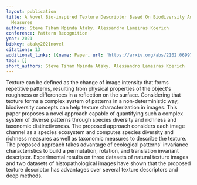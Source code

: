 ```yaml
---
layout: publication
title: A Novel Bio-inspired Texture Descriptor Based On Biodiversity And Taxonomic
  Measures
authors: Steve Tsham Mpinda Ataky, Alessandro Lameiras Koerich
conference: Pattern Recognition
year: 2021
bibkey: ataky2021novel
citations: 13
additional_links: [{name: Paper, url: 'https://arxiv.org/abs/2102.06997'}]
tags: []
short_authors: Steve Tsham Mpinda Ataky, Alessandro Lameiras Koerich
---
```

Texture can be defined as the change of image intensity that forms repetitive
patterns, resulting from physical properties of the object's roughness or
differences in a reflection on the surface. Considering that texture forms a
complex system of patterns in a non-deterministic way, biodiversity concepts
can help texture characterization in images. This paper proposes a novel
approach capable of quantifying such a complex system of diverse patterns
through species diversity and richness and taxonomic distinctiveness. The
proposed approach considers each image channel as a species ecosystem and
computes species diversity and richness measures as well as taxonomic measures
to describe the texture. The proposed approach takes advantage of ecological
patterns' invariance characteristics to build a permutation, rotation, and
translation invariant descriptor. Experimental results on three datasets of
natural texture images and two datasets of histopathological images have shown
that the proposed texture descriptor has advantages over several texture
descriptors and deep methods.